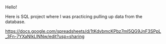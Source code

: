 Hello!

Here is SQL project where I was practicing pulling up data from the database. 

https://docs.google.com/spreadsheets/d/1tKdvbmcKPbz7ml5QG9JnF3SPpL_3Fn-7YXaNlkLlNNw/edit?usp=sharing
